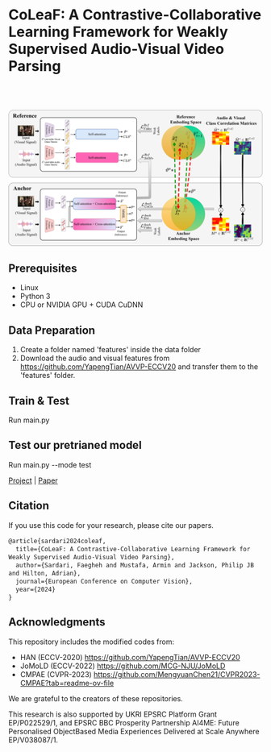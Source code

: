
# CoLeaF: A Contrastive-Collaborative Learning Framework for Weakly Supervised Audio-Visual Video Parsing
<br><br><br>
<img src='imgs/CoLeaF.png' width="900" style="max-width: 100%;">

## Prerequisites
- Linux 
- Python 3
- CPU or NVIDIA GPU + CUDA CuDNN

## Data Preparation
1. Create a folder named 'features' inside the data folder
2. Download the audio and visual features from https://github.com/YapengTian/AVVP-ECCV20 and transfer them to the 'features' folder.

## Train & Test
Run main.py 

## Test our pretrianed model
Run main.py --mode test
   
[Project](https://github.com/faeghehsardari/coleaf) |  [Paper](https://arxiv.org/pdf/2405.10690)

## Citation
If you use this code for your research, please cite our papers.
```
@article{sardari2024coleaf,
  title={CoLeaF: A Contrastive-Collaborative Learning Framework for Weakly Supervised Audio-Visual Video Parsing},
  author={Sardari, Faegheh and Mustafa, Armin and Jackson, Philip JB and Hilton, Adrian},
  journal={European Conference on Computer Vision},
  year={2024}
} 
```
## Acknowledgments
This repository includes the modified codes from:
- HAN (ECCV-2020) https://github.com/YapengTian/AVVP-ECCV20 
- JoMoLD (ECCV-2022) https://github.com/MCG-NJU/JoMoLD
- CMPAE (CVPR-2023) https://github.com/MengyuanChen21/CVPR2023-CMPAE?tab=readme-ov-file
  
We are grateful to the creators of these repositories.

This research is also supported by UKRI EPSRC Platform Grant EP/P022529/1, and EPSRC BBC Prosperity Partnership AI4ME: Future Personalised ObjectBased Media Experiences Delivered at Scale Anywhere EP/V038087/1.
